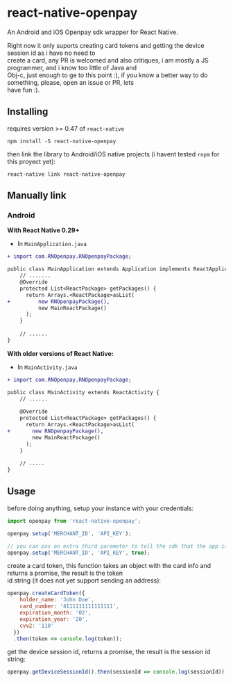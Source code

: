 # react-native-openpay

An Android and iOS Openpay sdk wrapper for React Native.

Right now it only suports creating card tokens and getting the device session id as i have no need to  
create a card, any PR is welcomed and also critiques, i am mostly a JS programmer, and i know too little of Java and  
Obj-c, just enough to ge to this point :), if you know a better way to do something, please, open an issue or PR, lets  
have fun :).

## Installing
requires version >= 0.47 of `react-native`
```
npm install -S react-native-openpay
```

then link the library to Android/iOS native projects (i havent tested `rnpm` for this proyect yet):
```
react-native link react-native-openpay
```

## Manually link
### Android
**With React Native 0.29+**
* In `MainApplication.java`
```diff
+ import com.RNOpenpay.RNOpenpayPackage;

public class MainApplication extends Application implements ReactApplication {
    // .......
    @Override
    protected List<ReactPackage> getPackages() {
      return Arrays.<ReactPackage>asList(
+         new RNOpenpayPackage(),
          new MainReactPackage()
      );
    }
    
    // ......
}
```
**With older versions of React Native:**
* In `MainActivity.java`
```diff
+ import com.RNOpenpay.RNOpenpayPackage;

public class MainActivity extends ReactActivity {
    // ......
    
    @Override
    protected List<ReactPackage> getPackages() {
      return Arrays.<ReactPackage>asList(
+       new RNOpenpayPackage(),
        new MainReactPackage()
      );
    }
    
    // .....
}
```
## Usage

before doing anything, setup your instance with your credentials:
```javascript
import openpay from 'react-native-openpay';

openpay.setup('MERCHANT_ID', 'API_KEY');

// you can pas an extra third parameter to tell the sdk that the app is in production
openpay.setup('MERCHANT_ID', 'API_KEY', true);
```

create a card token, this function takes an object with the card info and returns a promise, the result is the token  
id string (it does not yet support sending an address):
```javascript
openpay.createCardToken({
    holder_name: 'John Doe',
    card_number: '4111111111111111',
    expiration_month: '02',
    expiration_year: '20',
    cvv2: '110'
  })
  .then(token => console.log(token));
```

get the device session id, returns a promise, the result is the session id string:
```javascript
openpay.getDeviceSessionId().then(sessionId => console.log(sessionId));
```
